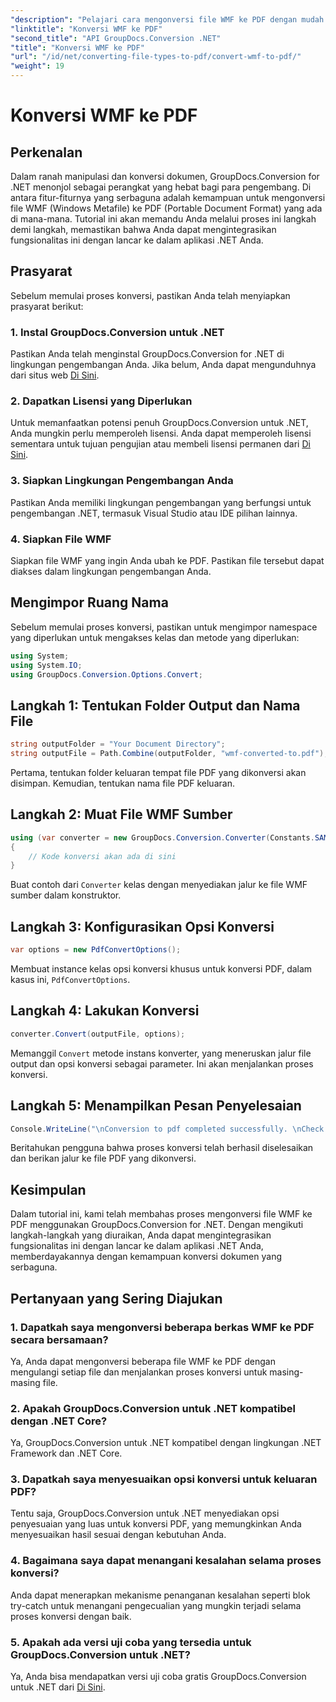 ```yaml
---
"description": "Pelajari cara mengonversi file WMF ke PDF dengan mudah menggunakan GroupDocs.Conversion for .NET. Ikuti tutorial langkah demi langkah kami."
"linktitle": "Konversi WMF ke PDF"
"second_title": "API GroupDocs.Conversion .NET"
"title": "Konversi WMF ke PDF"
"url": "/id/net/converting-file-types-to-pdf/convert-wmf-to-pdf/"
"weight": 19
---
```


# Konversi WMF ke PDF

## Perkenalan
Dalam ranah manipulasi dan konversi dokumen, GroupDocs.Conversion for .NET menonjol sebagai perangkat yang hebat bagi para pengembang. Di antara fitur-fiturnya yang serbaguna adalah kemampuan untuk mengonversi file WMF (Windows Metafile) ke PDF (Portable Document Format) yang ada di mana-mana. Tutorial ini akan memandu Anda melalui proses ini langkah demi langkah, memastikan bahwa Anda dapat mengintegrasikan fungsionalitas ini dengan lancar ke dalam aplikasi .NET Anda.
## Prasyarat
Sebelum memulai proses konversi, pastikan Anda telah menyiapkan prasyarat berikut:
### 1. Instal GroupDocs.Conversion untuk .NET
Pastikan Anda telah menginstal GroupDocs.Conversion for .NET di lingkungan pengembangan Anda. Jika belum, Anda dapat mengunduhnya dari situs web [Di Sini](https://releases.groupdocs.com/conversion/net/).
### 2. Dapatkan Lisensi yang Diperlukan
Untuk memanfaatkan potensi penuh GroupDocs.Conversion untuk .NET, Anda mungkin perlu memperoleh lisensi. Anda dapat memperoleh lisensi sementara untuk tujuan pengujian atau membeli lisensi permanen dari [Di Sini](https://purchase.groupdocs.com/buy).
### 3. Siapkan Lingkungan Pengembangan Anda
Pastikan Anda memiliki lingkungan pengembangan yang berfungsi untuk pengembangan .NET, termasuk Visual Studio atau IDE pilihan lainnya.
### 4. Siapkan File WMF
Siapkan file WMF yang ingin Anda ubah ke PDF. Pastikan file tersebut dapat diakses dalam lingkungan pengembangan Anda.

## Mengimpor Ruang Nama
Sebelum memulai proses konversi, pastikan untuk mengimpor namespace yang diperlukan untuk mengakses kelas dan metode yang diperlukan:
```csharp
using System;
using System.IO;
using GroupDocs.Conversion.Options.Convert;
```

## Langkah 1: Tentukan Folder Output dan Nama File
```csharp
string outputFolder = "Your Document Directory";
string outputFile = Path.Combine(outputFolder, "wmf-converted-to.pdf");
```
Pertama, tentukan folder keluaran tempat file PDF yang dikonversi akan disimpan. Kemudian, tentukan nama file PDF keluaran.
## Langkah 2: Muat File WMF Sumber
```csharp
using (var converter = new GroupDocs.Conversion.Converter(Constants.SAMPLE_WMF))
{
    // Kode konversi akan ada di sini
}
```
Buat contoh dari `Converter` kelas dengan menyediakan jalur ke file WMF sumber dalam konstruktor.
## Langkah 3: Konfigurasikan Opsi Konversi
```csharp
var options = new PdfConvertOptions();
```
Membuat instance kelas opsi konversi khusus untuk konversi PDF, dalam kasus ini, `PdfConvertOptions`.
## Langkah 4: Lakukan Konversi
```csharp
converter.Convert(outputFile, options);
```
Memanggil `Convert` metode instans konverter, yang meneruskan jalur file output dan opsi konversi sebagai parameter. Ini akan menjalankan proses konversi.
## Langkah 5: Menampilkan Pesan Penyelesaian
```csharp
Console.WriteLine("\nConversion to pdf completed successfully. \nCheck output in {0}", outputFolder);
```
Beritahukan pengguna bahwa proses konversi telah berhasil diselesaikan dan berikan jalur ke file PDF yang dikonversi.

## Kesimpulan
Dalam tutorial ini, kami telah membahas proses mengonversi file WMF ke PDF menggunakan GroupDocs.Conversion for .NET. Dengan mengikuti langkah-langkah yang diuraikan, Anda dapat mengintegrasikan fungsionalitas ini dengan lancar ke dalam aplikasi .NET Anda, memberdayakannya dengan kemampuan konversi dokumen yang serbaguna.
## Pertanyaan yang Sering Diajukan
### 1. Dapatkah saya mengonversi beberapa berkas WMF ke PDF secara bersamaan?
Ya, Anda dapat mengonversi beberapa file WMF ke PDF dengan mengulangi setiap file dan menjalankan proses konversi untuk masing-masing file.
### 2. Apakah GroupDocs.Conversion untuk .NET kompatibel dengan .NET Core?
Ya, GroupDocs.Conversion untuk .NET kompatibel dengan lingkungan .NET Framework dan .NET Core.
### 3. Dapatkah saya menyesuaikan opsi konversi untuk keluaran PDF?
Tentu saja, GroupDocs.Conversion untuk .NET menyediakan opsi penyesuaian yang luas untuk konversi PDF, yang memungkinkan Anda menyesuaikan hasil sesuai dengan kebutuhan Anda.
### 4. Bagaimana saya dapat menangani kesalahan selama proses konversi?
Anda dapat menerapkan mekanisme penanganan kesalahan seperti blok try-catch untuk menangani pengecualian yang mungkin terjadi selama proses konversi dengan baik.
### 5. Apakah ada versi uji coba yang tersedia untuk GroupDocs.Conversion untuk .NET?
Ya, Anda bisa mendapatkan versi uji coba gratis GroupDocs.Conversion untuk .NET dari [Di Sini](https://releases.groupdocs.com/).
